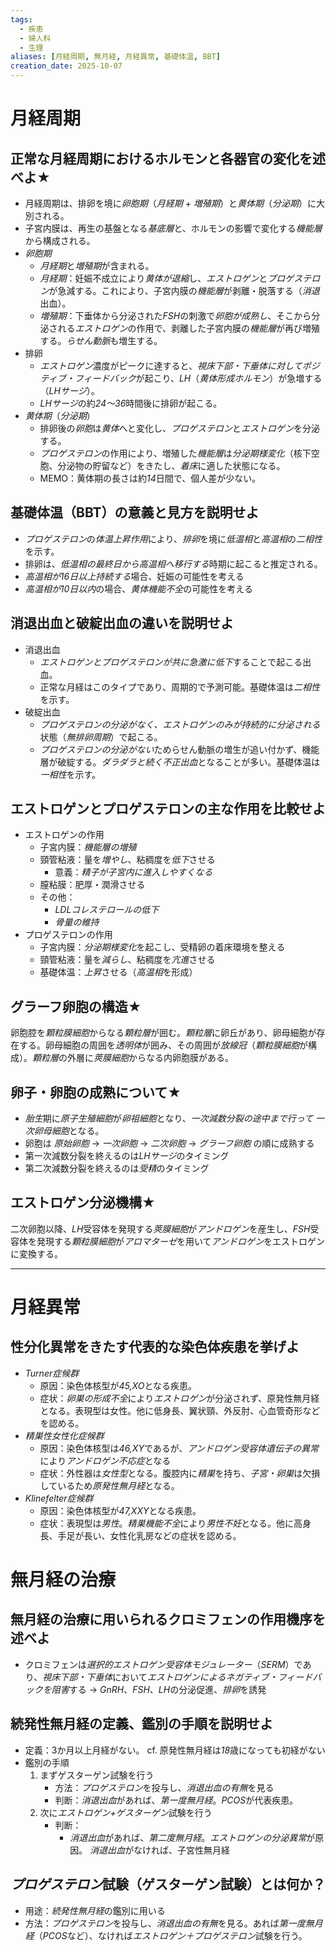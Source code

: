 ```yaml
---
tags:
  - 疾患
  - 婦人科
  - 生理
aliases: [月経周期, 無月経, 月経異常, 基礎体温, BBT]
creation_date: 2025-10-07
---
```

# 月経周期
## 正常な月経周期におけるホルモンと各器官の変化を述べよ★
- 月経周期は、排卵を境に*卵胞期*（*月経期* + *増殖期*）と*黄体期*（*分泌期*）に大別される。
- 子宮内膜は、再生の基盤となる*基底層*と、ホルモンの影響で変化する*機能層*から構成される。
- *卵胞期*
	- *月経期*と*増殖期*が含まれる。
	- *月経期*：妊娠不成立により*黄体が退縮*し、*エストロゲン*と*プロゲステロン*が急減する。これにより、子宮内膜の*機能層*が剥離・脱落する（*消退*出血）。
	- *増殖期*：下垂体から分泌された*FSH*の刺激で*卵胞が成熟し*、そこから分泌される*エストロゲン*の作用で、剥離した子宮内膜の*機能層*が再び増殖する。*らせん動脈*も増生する。
- 排卵
	- *エストロゲン*濃度がピークに達すると、*視床下部・下垂体に対してポジティブ・フィードバック*が起こり、*LH*（*黄体形成ホルモン*）が急増する（*LHサージ*）。
	- *LHサージ*の約*24〜36*時間後に排卵が起こる。
- *黄体期*（*分泌期*）
	- 排卵後の*卵胞*は*黄体*へと変化し、*プロゲステロン*と*エストロゲン*を分泌する。
	- *プロゲステロン*の作用により、増殖した*機能層*は*分泌期様変化*（核下空胞、分泌物の貯留など）をきたし、*着床*に適した状態になる。
	- MEMO：黄体期の長さは約*14*日間で、個人差が少ない。

## 基礎体温（BBT）の意義と見方を説明せよ
- *プロゲステロン*の*体温上昇作用*により、*排卵*を境に*低温相*と*高温相*の*二相性*を示す。
- 排卵は、*低温相の最終日から高温相へ移行する*時期に起こると推定される。
- *高温相が16日以上持続する*場合、妊娠の可能性を考える
- *高温相が10日以内*の場合、*黄体機能不全*の可能性を考える
## 消退出血と破綻出血の違いを説明せよ
- 消退出血
	- *エストロゲンとプロゲステロンが共に急激に低下*することで起こる出血。
	- 正常な月経はこのタイプであり、周期的で予測可能。基礎体温は*二相性*を示す。
- 破綻出血
	- *プロゲステロンの分泌がなく、エストロゲンのみが持続的に分泌される*状態（*無排卵周期*）で起こる。
	- *プロゲステロンの分泌がない*ためらせん動脈の増生が追い付かず、機能層が破綻する。*ダラダラと続く不正出血*となることが多い。基礎体温は*一相性*を示す。

## エストロゲンとプロゲステロンの主な作用を比較せよ
- エストロゲンの作用
	- 子宮内膜：*機能層の増殖*
	- 頸管粘液：量を*増やし*、粘稠度を*低下*させる
		- 意義：*精子が子宮内に進入しやすくなる*
	- 膣粘膜：肥厚・潤滑させる
	- その他：
		- *LDLコレステロールの低下*
		- *骨量の維持*
- プロゲステロンの作用
	- 子宮内膜：*分泌期様変化*を起こし、受精卵の着床環境を整える
	- 頸管粘液：量を*減らし*、粘稠度を*亢進*させる
	- 基礎体温：*上昇*させる（*高温相*を形成）
## グラーフ卵胞の構造★
卵胞腔を*顆粒膜細胞*からなる*顆粒層*が囲む。*顆粒層*に卵丘があり、卵母細胞が存在する。卵母細胞の周囲を*透明体*が囲み、その周囲が*放線冠*（*顆粒膜細胞*が構成）。*顆粒層*の外層に*莢膜細胞*からなる内卵胞膜がある。

## 卵子・卵胞の成熟について★
- *胎生*期に*原子生殖細胞*が*卵祖細胞*となり、*一次減数分裂の途中まで行って* *一次卵母細胞*となる。
- 卵胞は *原始卵胞* → *一次卵胞* → *二次卵胞* → *グラーフ卵胞* の順に成熟する
- 第一次減数分裂を終えるのは*LHサージ*のタイミング
- 第二次減数分裂を終えるのは*受精*のタイミング
## エストロゲン分泌機構★
二次卵胞以降、*LH*受容体を発現する*莢膜細胞*が*アンドロゲン*を産生し、*FSH*受容体を発現する*顆粒膜細胞*が*アロマターゼ*を用いて*アンドロゲン*をエストロゲンに変換する。

---
# 月経異常
## 性分化異常をきたす代表的な染色体疾患を挙げよ
- *Turner症候群*
	- 原因：染色体核型が*45,XO*となる疾患。
	- 症状：*卵巣の形成不全*により*エストロゲン*が分泌されず、原発性無月経となる。表現型は女性。他に低身長、翼状頸、外反肘、心血管奇形などを認める。
- *精巣性女性化症候群*
	- 原因：染色体核型は*46,XY*であるが、*アンドロゲン受容体遺伝子の異常*により*アンドロゲン不応症*となる
	- 症状：外性器は*女性型*となる。腹腔内に*精巣*を持ち、*子宮・卵巣*は欠損しているため*原発性無月経*となる。
- *Klinefelter症候群*
	- 原因：染色体核型が*47,XXY*となる疾患。
	- 症状：表現型は*男性*。*精巣機能不全*により*男性不妊*となる。他に高身長、手足が長い、女性化乳房などの症状を認める。

# 無月経の治療
## 無月経の治療に用いられるクロミフェンの作用機序を述べよ
- クロミフェンは*選択的エストロゲン受容体モジュレーター*（*SERM*）であり、*視床下部・下垂体*において*エストロゲンによるネガティブ・フィードバックを阻害*する → *GnRH*、*FSH*、*LH*の分泌促進、*排卵*を誘発

## 続発性無月経の定義、鑑別の手順を説明せよ
- 定義：3か月以上月経がない。 cf. 原発性無月経は*18*歳になっても初経がない
- 鑑別の手順
	1. まずゲスターゲン試験を行う
		- 方法：*プロゲステロン*を投与し、*消退出血の有無*を見る
		- 判断：*消退出血*があれば、*第一度無月経*。*PCOS*が代表疾患。
	2. 次に*エストロゲン+ゲスターゲン*試験を行う
		- 判断：
			- *消退出血*があれば、*第二度無月経*。*エストロゲンの分泌異常*が原因。
		  *消退出血*がなければ、子宮性無月経
## *プロゲステロン*試験（ゲスターゲン試験）とは何か？
- 用途：*続発性無月経*の鑑別に用いる
- 方法：*プロゲステロン*を投与し、*消退出血の有無*を見る。あれば*第一度無月経*（*PCOS*など）、なければ*エストロゲン＋プロゲステロン*試験を行う。

